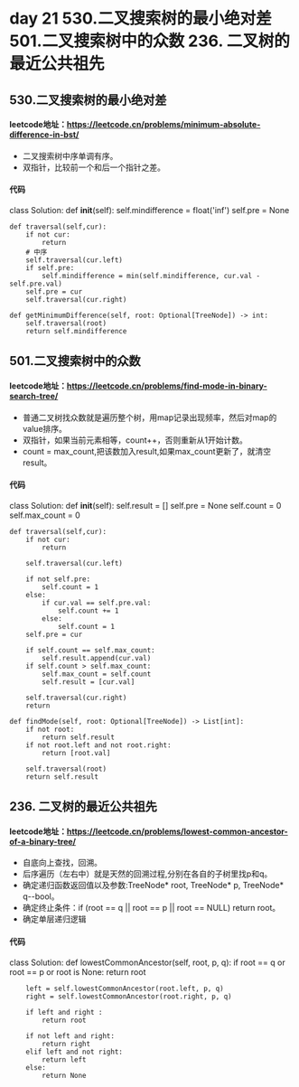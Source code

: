 # day 21 530.二叉搜索树的最小绝对差 501.二叉搜索树中的众数 236. 二叉树的最近公共祖先 

## 530.二叉搜索树的最小绝对差
#### leetcode地址：https://leetcode.cn/problems/minimum-absolute-difference-in-bst/
- 二叉搜索树中序单调有序。
- 双指针，比较前一个和后一个指针之差。
#### 代码
class Solution:
    def __init__(self):
        self.mindifference = float('inf')
        self.pre = None
    
    def traversal(self,cur):
        if not cur:
            return
        # 中序
        self.traversal(cur.left)
        if self.pre:
            self.mindifference = min(self.mindifference, cur.val - self.pre.val)
        self.pre = cur
        self.traversal(cur.right)

    def getMinimumDifference(self, root: Optional[TreeNode]) -> int:
        self.traversal(root)
        return self.mindifference

## 501.二叉搜索树中的众数
#### leetcode地址：https://leetcode.cn/problems/find-mode-in-binary-search-tree/
- 普通二叉树找众数就是遍历整个树，用map记录出现频率，然后对map的value排序。
- 双指针，如果当前元素相等，count++，否则重新从1开始计数。
- count =  max_count,把该数加入result,如果max_count更新了，就清空result。
#### 代码
class Solution:
    def __init__(self):
        self.result = []
        self.pre = None
        self.count = 0
        self.max_count = 0

    def traversal(self,cur):
        if not cur:
            return

        self.traversal(cur.left)

        if not self.pre:
            self.count = 1
        else:
            if cur.val == self.pre.val:
                self.count += 1
            else:
                self.count = 1
        self.pre = cur

        if self.count == self.max_count:
            self.result.append(cur.val)
        if self.count > self.max_count:
            self.max_count = self.count
            self.result = [cur.val]

        self.traversal(cur.right)
        return
        
    def findMode(self, root: Optional[TreeNode]) -> List[int]:
        if not root:
            return self.result
        if not root.left and not root.right:
            return [root.val]
        
        self.traversal(root)
        return self.result


## 236. 二叉树的最近公共祖先 
#### leetcode地址：https://leetcode.cn/problems/lowest-common-ancestor-of-a-binary-tree/
- 自底向上查找，回溯。
- 后序遍历（左右中）就是天然的回溯过程,分别在各自的子树里找p和q。
- 确定递归函数返回值以及参数:TreeNode* root, TreeNode* p, TreeNode* q--bool。
- 确定终止条件：if (root == q || root == p || root == NULL) return root。
- 确定单层递归逻辑
#### 代码
class Solution:
    def lowestCommonAncestor(self, root, p, q):
        if root == q or root == p or root is None:
            return root

        left = self.lowestCommonAncestor(root.left, p, q)
        right = self.lowestCommonAncestor(root.right, p, q)

        if left and right :
            return root

        if not left and right:
            return right
        elif left and not right:
            return left
        else: 
            return None


